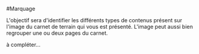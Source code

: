 #Marquage


L'objectif sera d'identifier les différents types de contenus présent sur l'image du carnet de terrain qui vous est présenté. L'image peut aussi bien regrouper une ou deux pages du carnet. 

à compléter...
